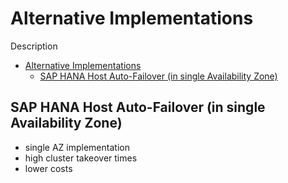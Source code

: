 # Alternative Implementations

Description

<!-- TOC -->

- [Alternative Implementations](#alternative-implementations)
  - [SAP HANA Host Auto-Failover (in single Availability Zone)](#sap-hana-host-auto-failover-in-single-availability-zone)

<!-- /TOC -->

## SAP HANA Host Auto-Failover (in single Availability Zone)

- single AZ implementation
- high cluster takeover times
- lower costs
